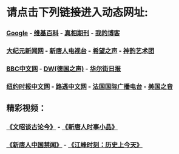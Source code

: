 # 请点击下列链接进入动态网址:

###  [Google](http://206.189.163.138:8888/search?q=425事件) - [维基百科](http://206.189.163.138:8100/wiki/喬高-麥塔斯調查報告) - [真相期刊](http://206.189.163.138:8300/display.aspx?category_id=3&zhuanti_id=2) - [我的博客](http://206.189.163.138:10000/)

### [大纪元新闻网](http://206.189.163.138:10080) - [新唐人电视台](http://206.189.163.138:8000) - [希望之声](http://206.189.163.138:8200) - [神韵艺术团](http://206.189.163.138:8000/xtr/gb/prog673.html) 

### [BBC中文网](http://206.189.163.138:9100/zhongwen) - [DW(德国之声)](http://206.189.163.138:9200/zh/在线报导/s-9058?&zhongwen=simp) - [华尔街日报](http://206.189.163.138:9300) 

### [纽约时报中文网](http://206.189.163.138:9400) - [路透中文网](http://206.189.163.138:9500/) - [法国国际广播电台](http://206.189.163.138:9600/) - [美国之音](http://206.189.163.138:9700/) 


## 精彩视频：
### [《文昭谈古论今》](https://github.com/gfw-breaker/wenzhao/blob/master/README.md?a01) - [《新唐人时事小品》](https://github.com/gfw-breaker/ntdtv-comedy/blob/master/README.md?a01) 

### [《新唐人中国禁闻》](https://github.com/gfw-breaker/ntdtv-news/blob/master/README.md?a01) - [《江峰时刻：历史上今天》](https://github.com/gfw-breaker/today-in-history/blob/master/README.md) 


